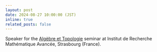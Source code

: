 ```yaml
---
layout: post
date: 2024-08-27 10:00:00 (JST)
inline: true
related_posts: false
---
```


Speaker for the [Algèbre et Topologie](https://irma.math.unistra.fr/seminaires/seminaire-algebre-et-topologie.html) seminar at Institut de Recherche Mathématique Avancée, Strasbourg (France).

